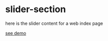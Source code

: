 # slider-section
here is the slider content for a web index page

 [see demo](https://abdulsamad-optimisticstr.github.io/slider-section/)

